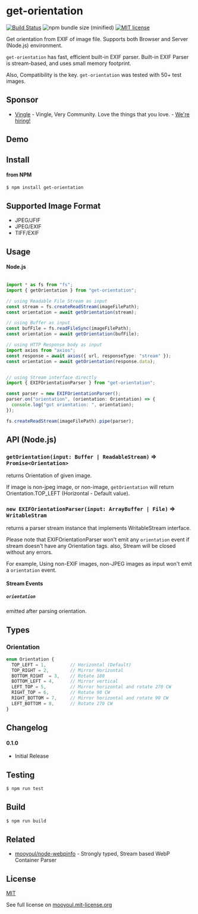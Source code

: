 # get-orientation

[![Build Status](https://travis-ci.org/mooyoul/get-orientation.svg?branch=master)](https://travis-ci.org/mooyoul/get-image-orientation)
![npm bundle size (minified)](https://img.shields.io/bundlephobia/min/get-orientation.svg)
[![MIT license](http://img.shields.io/badge/license-MIT-blue.svg)](http://mooyoul.mit-license.org/)

Get orientation from EXIF of image file. Supports both Browser and Server (Node.js) environment.

`get-orientation` has fast, efficient built-in EXIF parser. 
Built-in EXIF Parser is stream-based, and uses small memory footprint.

Also, Compatibility is the key. `get-orientation` was tested with 50+ test images.

## Sponsor

- [Vingle](https://www.vingle.net) - Vingle, Very Community. Love the things that you love. - [We're hiring!](https://careers.vingle.net/#/engineering/backend)

## Demo

## Install

#### from NPM

```bash
$ npm install get-orientation
```


## Supported Image Format

- JPEG/JFIF
- JPEG/EXIF
- TIFF/EXIF
    
 
## Usage

#### Node.js

```typescript

import * as fs from "fs";
import { getOrientation } from "get-orientation";

// using Readable File Stream as input
const stream = fs.createReadStream(imageFilePath);
const orientation = await getOrientation(stream);

// using Buffer as input
const bufFile = fs.readFileSync(imageFilePath);
const orientation = await getOrientation(bufFile);

// using HTTP Response body as input
import axios from "axios";
const response = await axios({ url, responseType: "stream" });
const orientation = await getOrientation(response.data);


// using Stream interface directly
import { EXIFOrientationParser } from "get-orientation";

const parser = new EXIFOrientationParser();
parser.on("orientation", (orientation: Orientation) => {
  console.log("got orientation: ", orientation);
});

fs.createReadStream(imageFilePath).pipe(parser);
```
 
## API (Node.js)

### `getOrientation(input: Buffer | ReadableStream)` => `Promise<Orientation>`

returns Orientation of given image.

If image is non-jpeg image, or non-image, `getOrientation` will return Orientation.TOP_LEFT (Horizontal - Default value).  

### `new EXIFOrientationParser(input: ArrayBuffer | File)` => `WritableStram`

returns a parser stream instance that implements WritableStream interface.

Please note that EXIFOrientationParser won't emit any `orientation` event if stream doesn't have any Orientation tags.
also, Stream will be closed without any errors.

For example, Using non-EXIF images, non-JPEG images as input won't emit a `orientation` event.     

#### Stream Events

##### `orientation`

emitted after parsing orientation.


## Types

### Orientation

```typescript
enum Orientation {
  TOP_LEFT = 1,         // Horizontal (Default)
  TOP_RIGHT = 2,        // Mirror Horizontal
  BOTTOM_RIGHT  = 3,    // Rotate 180
  BOTTOM_LEFT = 4,      // Mirror vertical
  LEFT_TOP = 5,         // Mirror horizontal and rotate 270 CW
  RIGHT_TOP = 6,        // Rotate 90 CW
  RIGHT_BOTTOM = 7,     // Mirror horizontal and rotate 90 CW
  LEFT_BOTTOM = 8,      // Rotate 270 CW
}
```


## Changelog

#### 0.1.0

- Initial Release


## Testing

```bash
$ npm run test
```


## Build

```bash
$ npm run build
```

## Related

- [mooyoul/node-webpinfo](https://github.com/mooyoul/node-webpinfo) - Strongly typed, Stream based WebP Container Parser

## License
[MIT](LICENSE)

See full license on [mooyoul.mit-license.org](http://mooyoul.mit-license.org/)
